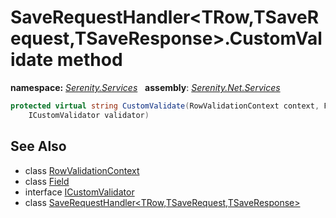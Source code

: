 # SaveRequestHandler&lt;TRow,TSaveRequest,TSaveResponse&gt;.CustomValidate method
**namespace:** *[Serenity.Services](../../README.md#serenity.services-namespace)*   **assembly**: *[Serenity.Net.Services](../../README.md)*

```csharp
protected virtual string CustomValidate(RowValidationContext context, Field field, 
    ICustomValidator validator)
```

## See Also

* class [RowValidationContext](../Serenity.Net.Entity/../RowValidationContext.md)
* class [Field](../Serenity.Net.Entity/../../Serenity.Data/Field.md)
* interface [ICustomValidator](../Serenity.Net.Data/../../Serenity/ICustomValidator.md)
* class [SaveRequestHandler&lt;TRow,TSaveRequest,TSaveResponse&gt;](../SaveRequestHandler-3.md)